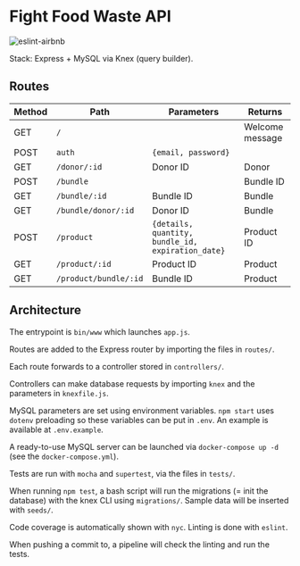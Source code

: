 # Fight Food Waste API

![eslint-airbnb](https://badgen.net/badge/eslint/airbnb/red?icon=airbnb)

Stack: Express + MySQL via Knex (query builder).

## Routes

| Method | Path                  | Parameters                                        | Returns         |
|--------|-----------------------|---------------------------------------------------|-----------------|
| GET    | `/`                   |                                                   | Welcome message |
| POST   | `auth`                | `{email, password}`                               |                 |
| GET    | `/donor/:id`          | Donor ID                                          | Donor           |
| POST   | `/bundle`             |                                                   | Bundle ID       |
| GET    | `/bundle/:id`         | Bundle ID                                         | Bundle          |
| GET    | `/bundle/donor/:id`   | Donor ID                                          | Bundle          |
| POST   | `/product`            | `{details, quantity, bundle_id, expiration_date}` | Product ID      |
| GET    | `/product/:id`        | Product ID                                        | Product         |
| GET    | `/product/bundle/:id` | Bundle ID                                         | Product         |

## Architecture

The entrypoint is `bin/www` which launches `app.js`.

Routes are added to the Express router by importing the files in `routes/`.

Each route forwards to a controller stored in `controllers/`.

Controllers can make database requests by importing `knex` and the parameters in `knexfile.js`.

MySQL parameters are set using environment variables. `npm start` uses `dotenv` preloading so these variables can be put in `.env`. An example is available at `.env.example`.

A ready-to-use MySQL server can be launched via `docker-compose up -d` (see the `docker-compose.yml`).

Tests are run with `mocha` and `supertest`, via the files in `tests/`.

When running `npm test`, a bash script will run the migrations (= init the database) with the knex CLI using `migrations/`. Sample data will be inserted with `seeds/`.

Code coverage is automatically shown with `nyc`. Linting is done with `eslint`.

When pushing a commit to, a pipeline will check the linting and run the tests.
